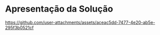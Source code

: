 # Apresentação da Solução

https://github.com/user-attachments/assets/aceac5dd-7477-4e20-ab5e-295f3b0521cf

